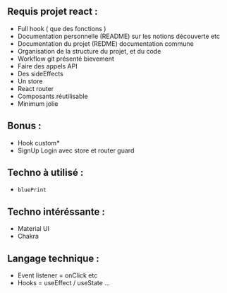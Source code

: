 ## Requis projet react :

- Full hook ( que des fonctions )
- Documentation personnelle (README) sur les notions découverte etc
- Documentation du projet (REDME) documentation commune
- Organisation de la structure du projet, et du code
- Workflow git présenté bievement
- Faire des appels API
- Des sideEffects
- Un store
- React router
- Composants réutilisable
- Minimum jolie

## Bonus :

- Hook custom*
- SignUp Login avec store et router guard

## Techno à utilisé :

- `bluePrint`

## Techno intéréssante :

- Material UI
- Chakra

## Langage technique :

- Event listener = onClick etc
- Hooks = useEffect / useState ...

